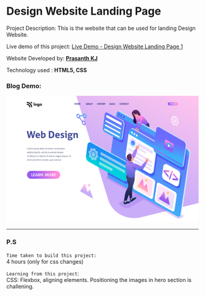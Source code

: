 # Design Website Landing Page

Project Description: This is the website that can be used for landing Design Website.

Live demo of this project: [Live Demo - Design Website Landing Page 1](https://design-website-landing-page-1-prasanthkj.netlify.app/)

Website Developed by: **[Prasanth KJ](https://www.prasanthkj.com)**

Technology used     : **HTML5, CSS**

### Blog Demo:

![Design website landing page thumbnail](https://github.com/PrasanthKJ/design-landing-page-1/blob/main/8.png)

---
### P.S

`Time taken to build this project:` <br>
4 hours (only for css changes)

`Learning from this project`:<br>
CSS: Flexbox, aligning elements.
Positioning the images in hero section is challening.
